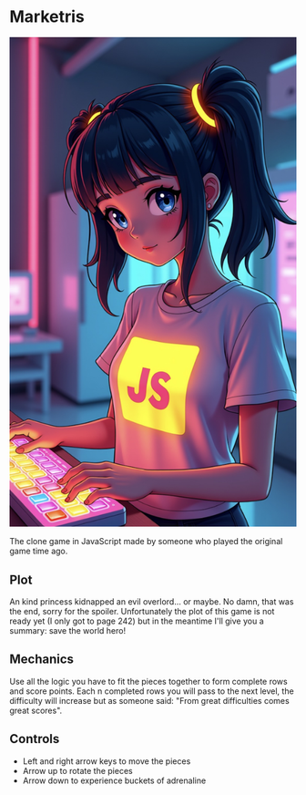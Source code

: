 # Marketris

![logo.jpg](assets/logo.jpg)

The clone game in JavaScript made by someone who played the original game time ago.

## Plot

An kind princess kidnapped an evil overlord... or maybe. No damn, that was the end, sorry for the spoiler.
Unfortunately the plot of this game is not ready yet (I only got to page 242)
but in the meantime I'll give you a summary: save the world hero!

## Mechanics

Use all the logic you have to fit the pieces together to form complete rows and score points.
Each n completed rows you will pass to the next level, the difficulty will increase but as someone said: "From great difficulties comes great scores".

## Controls

- Left and right arrow keys to move the pieces
- Arrow up to rotate the pieces
- Arrow down to experience buckets of adrenaline